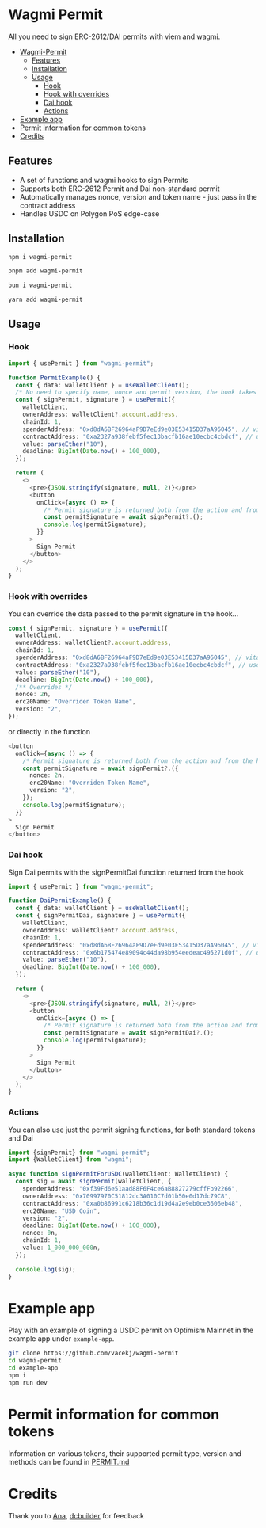 # Wagmi Permit

All you need to sign ERC-2612/DAI permits with viem and wagmi.

- [Wagmi-Permit](#wagmi-permit)
    * [Features](#features)
    * [Installation](#installation)
    * [Usage](#usage)
        + [Hook](#hook)
        + [Hook with overrides](#hook-with-overrides)
        + [Dai hook](#dai-hook)
        + [Actions](#actions)
- [Example app](#example-app)
- [Permit information for common tokens](#permit-information-for-common-tokens)
- [Credits](#credits)


## Features
- A set of functions and wagmi hooks to sign Permits
- Supports both ERC-2612 Permit and Dai non-standard permit
- Automatically manages nonce, version and token name - just pass in the contract address
- Handles USDC on Polygon PoS edge-case

## Installation

```bash
npm i wagmi-permit
```
```bash
pnpm add wagmi-permit
```
```bash
bun i wagmi-permit
```
```bash
yarn add wagmi-permit
```

## Usage

### Hook

```typescript jsx
import { usePermit } from "wagmi-permit";

function PermitExample() {
  const { data: walletClient } = useWalletClient();
  /* No need to specify name, nonce and permit version, the hook takes care of all that automatically */
  const { signPermit, signature } = usePermit({
    walletClient,
    ownerAddress: walletClient?.account.address,
    chainId: 1,
    spenderAddress: "0xd8dA6BF26964aF9D7eEd9e03E53415D37aA96045", // vitalik.eth
    contractAddress: "0xa2327a938febf5fec13bacfb16ae10ecbc4cbdcf", // usdc on mainnet
    value: parseEther("10"),
    deadline: BigInt(Date.now() + 100_000),
  });

  return (
    <>
      <pre>{JSON.stringify(signature, null, 2)}</pre>
      <button
        onClick={async () => {
          /* Permit signature is returned both from the action and from the hook */
          const permitSignature = await signPermit?.();
          console.log(permitSignature);
        }}
      >
        Sign Permit
      </button>
    </>
  );
}
```

### Hook with overrides

You can override the data passed to the permit signature in the hook...

```typescript jsx
const { signPermit, signature } = usePermit({
  walletClient,
  ownerAddress: walletClient?.account.address,
  chainId: 1,
  spenderAddress: "0xd8dA6BF26964aF9D7eEd9e03E53415D37aA96045", // vitalik.eth
  contractAddress: "0xa2327a938febf5fec13bacfb16ae10ecbc4cbdcf", // usdc on mainnet
  value: parseEther("10"),
  deadline: BigInt(Date.now() + 100_000),
  /** Overrides */
  nonce: 2n,
  erc20Name: "Overriden Token Name",
  version: "2",
});
```

or directly in the function

```typescript jsx
<button
  onClick={async () => {
    /* Permit signature is returned both from the action and from the hook */
    const permitSignature = await signPermit?.({
      nonce: 2n,
      erc20Name: "Overriden Token Name",
      version: "2",
    });
    console.log(permitSignature);
  }}
>
  Sign Permit
</button>
```

### Dai hook

Sign Dai permits with the signPermitDai function returned from the hook

```typescript jsx
import { usePermit } from "wagmi-permit";

function DaiPermitExample() {
  const { data: walletClient } = useWalletClient();
  const { signPermitDai, signature } = usePermit({
    walletClient,
    ownerAddress: walletClient?.account.address,
    chainId: 1,
    spenderAddress: "0xd8dA6BF26964aF9D7eEd9e03E53415D37aA96045", // vitalik.eth
    contractAddress: "0x6b175474e89094c44da98b954eedeac495271d0f", // dai on mainnet
    value: parseEther("10"),
    deadline: BigInt(Date.now() + 100_000),
  });

  return (
    <>
      <pre>{JSON.stringify(signature, null, 2)}</pre>
      <button
        onClick={async () => {
          /* Permit signature is returned both from the action and from the hook */
          const permitSignature = await signPermitDai?.();
          console.log(permitSignature);
        }}
      >
        Sign Permit
      </button>
    </>
  );
}
```

### Actions

You can also use just the permit signing functions, for both standard tokens and Dai

```typescript
import {signPermit} from "wagmi-permit";
import {WalletClient} from "wagmi";

async function signPermitForUSDC(walletClient: WalletClient) {
  const sig = await signPermit(walletClient, {
    spenderAddress: "0xf39Fd6e51aad88F6F4ce6aB8827279cffFb92266",
    ownerAddress: "0x70997970C51812dc3A010C7d01b50e0d17dc79C8",
    contractAddress: "0xa0b86991c6218b36c1d19d4a2e9eb0ce3606eb48",
    erc20Name: "USD Coin",
    version: "2",
    deadline: BigInt(Date.now() + 100_000),
    nonce: 0n,
    chainId: 1,
    value: 1_000_000_000n,
  });

  console.log(sig);
}
```

# Example app

Play with an example of signing a USDC permit on Optimism Mainnet in the example app under `example-app`.

```bash
git clone https://github.com/vacekj/wagmi-permit
cd wagmi-permit
cd example-app
npm i
npm run dev
```

# Permit information for common tokens

Information on various tokens, their supported permit type, version and methods can be found in [PERMIT.md](PERMIT.md)

# Credits

Thank you to [Ana](https://twitter.com/AnaArsonist), [dcbuilder](https://twitter.com/dcbuild3r) for feedback
